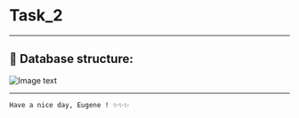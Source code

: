 # **Task_2**
---
## 📑 Database structure:
![Image text](https://i.imgur.com/gGhPa7t.png)
___
```sh
Have a nice day, Eugene ! ✨✨✨
```